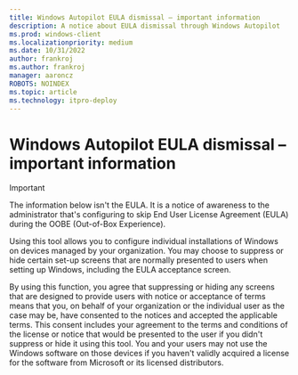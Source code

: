 ```yaml
---
title: Windows Autopilot EULA dismissal – important information
description: A notice about EULA dismissal through Windows Autopilot
ms.prod: windows-client
ms.localizationpriority: medium
ms.date: 10/31/2022
author: frankroj
ms.author: frankroj
manager: aaroncz
ROBOTS: NOINDEX
ms.topic: article
ms.technology: itpro-deploy
---
```

# Windows Autopilot EULA dismissal – important information

>[!IMPORTANT]
>The information below isn't the EULA. It is a notice of awareness to the administrator that's configuring to skip End User License Agreement (EULA) during the OOBE (Out-of-Box Experience).

Using this tool allows you to configure individual installations of Windows on devices managed by your organization. You may choose to suppress or hide certain set-up screens that are normally presented to users when setting up Windows, including the EULA acceptance screen.  

By using this function, you agree that suppressing or hiding any screens that are designed to provide users with notice or acceptance of terms means that you, on behalf of your organization or the individual user as the case may be, have consented to the notices and accepted the applicable terms. This consent includes your agreement to the terms and conditions of the license or notice that would be presented to the user if you didn't suppress or hide it using this tool. You and your users may not use the Windows software on those devices if you haven't validly acquired a license for the software from Microsoft or its licensed distributors.

